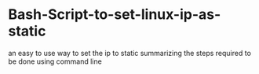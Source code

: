 # Bash-Script-to-set-linux-ip-as-static
an easy to use way to set the ip to static summarizing the steps required to be done using command line 
